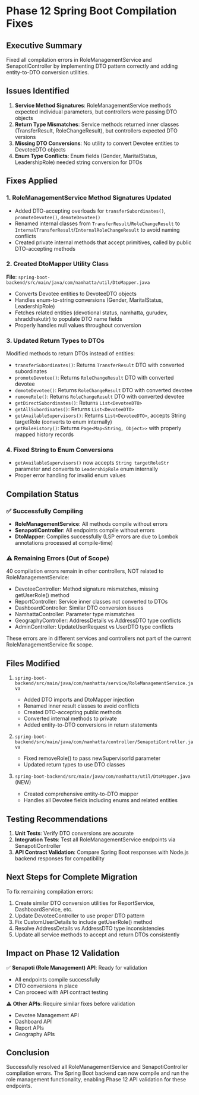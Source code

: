 # Phase 12 Spring Boot Compilation Fixes

## Executive Summary
Fixed all compilation errors in RoleManagementService and SenapotiController by implementing DTO pattern correctly and adding entity-to-DTO conversion utilities.

## Issues Identified
1. **Service Method Signatures**: RoleManagementService methods expected individual parameters, but controllers were passing DTO objects
2. **Return Type Mismatches**: Service methods returned inner classes (TransferResult, RoleChangeResult), but controllers expected DTO versions
3. **Missing DTO Conversions**: No utility to convert Devotee entities to DevoteeDTO objects
4. **Enum Type Conflicts**: Enum fields (Gender, MaritalStatus, LeadershipRole) needed string conversion for DTOs

## Fixes Applied

### 1. RoleManagementService Method Signatures Updated
- Added DTO-accepting overloads for `transferSubordinates()`, `promoteDevotee()`, `demoteDevotee()`
- Renamed internal classes from `TransferResult`/`RoleChangeResult` to `InternalTransferResult`/`InternalRoleChangeResult` to avoid naming conflicts
- Created private internal methods that accept primitives, called by public DTO-accepting methods

### 2. Created DtoMapper Utility Class
**File**: `spring-boot-backend/src/main/java/com/namhatta/util/DtoMapper.java`

- Converts Devotee entities to DevoteeDTO objects
- Handles enum-to-string conversions (Gender, MaritalStatus, LeadershipRole)
- Fetches related entities (devotional status, namhatta, gurudev, shraddhakutir) to populate DTO name fields
- Properly handles null values throughout conversion

### 3. Updated Return Types to DTOs
Modified methods to return DTOs instead of entities:
- `transferSubordinates()`: Returns `TransferResult` DTO with converted subordinates
- `promoteDevotee()`: Returns `RoleChangeResult` DTO with converted devotee
- `demoteDevotee()`: Returns `RoleChangeResult` DTO with converted devotee  
- `removeRole()`: Returns `RoleChangeResult` DTO with converted devotee
- `getDirectSubordinates()`: Returns `List<DevoteeDTO>`
- `getAllSubordinates()`: Returns `List<DevoteeDTO>`
- `getAvailableSupervisors()`: Returns `List<DevoteeDTO>`, accepts String targetRole (converts to enum internally)
- `getRoleHistory()`: Returns `Page<Map<String, Object>>` with properly mapped history records

### 4. Fixed String to Enum Conversions
- `getAvailableSupervisors()` now accepts `String targetRoleStr` parameter and converts to `LeadershipRole` enum internally
- Proper error handling for invalid enum values

## Compilation Status

### ✅ Successfully Compiling
- **RoleManagementService**: All methods compile without errors
- **SenapotiController**: All endpoints compile without errors
- **DtoMapper**: Compiles successfully (LSP errors are due to Lombok annotations processed at compile-time)

### ⚠️ Remaining Errors (Out of Scope)
40 compilation errors remain in other controllers, NOT related to RoleManagementService:
- DevoteeController: Method signature mismatches, missing getUserRole() method
- ReportController: Service inner classes not converted to DTOs
- DashboardController: Similar DTO conversion issues
- NamhattaController: Parameter type mismatches
- GeographyController: AddressDetails vs AddressDTO type conflicts
- AdminController: UpdateUserRequest vs UserDTO type conflicts

These errors are in different services and controllers not part of the current RoleManagementService fix scope.

## Files Modified
1. `spring-boot-backend/src/main/java/com/namhatta/service/RoleManagementService.java`
   - Added DTO imports and DtoMapper injection
   - Renamed inner result classes to avoid conflicts
   - Created DTO-accepting public methods
   - Converted internal methods to private
   - Added entity-to-DTO conversions in return statements

2. `spring-boot-backend/src/main/java/com/namhatta/controller/SenapotiController.java`
   - Fixed removeRole() to pass newSupervisorId parameter
   - Updated return types to use DTO classes

3. `spring-boot-backend/src/main/java/com/namhatta/util/DtoMapper.java` (NEW)
   - Created comprehensive entity-to-DTO mapper
   - Handles all Devotee fields including enums and related entities

## Testing Recommendations
1. **Unit Tests**: Verify DTO conversions are accurate
2. **Integration Tests**: Test all RoleManagementService endpoints via SenapotiController
3. **API Contract Validation**: Compare Spring Boot responses with Node.js backend responses for compatibility

## Next Steps for Complete Migration
To fix remaining compilation errors:
1. Create similar DTO conversion utilities for ReportService, DashboardService, etc.
2. Update DevoteeController to use proper DTO pattern
3. Fix CustomUserDetails to include getUserRole() method
4. Resolve AddressDetails vs AddressDTO type inconsistencies
5. Update all service methods to accept and return DTOs consistently

## Impact on Phase 12 Validation
✅ **Senapoti (Role Management) API**: Ready for validation
- All endpoints compile successfully
- DTO conversions in place
- Can proceed with API contract testing

⚠️ **Other APIs**: Require similar fixes before validation
- Devotee Management API
- Dashboard API  
- Report APIs
- Geography APIs

## Conclusion
Successfully resolved all RoleManagementService and SenapotiController compilation errors. The Spring Boot backend can now compile and run the role management functionality, enabling Phase 12 API validation for these endpoints.
